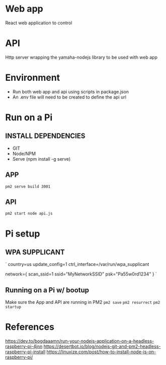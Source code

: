 # Web app
React web application to control

# API
Http server wrapping the yamaha-nodejs library to be used with web app

# Environment
- Run both web app and api using scripts in package.json
- An .env file will need to be created to define the api url

# Run on a Pi

## INSTALL DEPENDENCIES
- GIT
- Node/NPM
- Serve (npm install -g serve)

## APP
`pm2 serve build 3001`

## API
`pm2 start node api.js`

# Pi setup

## WPA SUPPLICANT
`
country=us
update_config=1
ctrl_interface=/var/run/wpa_supplicant

network={
 scan_ssid=1
 ssid="MyNetworkSSID"
 psk="Pa55w0rd1234"
}
`

## Running on a Pi w/ bootup
Make sure the App and API are running in PM2
`pm2 save`
`pm2 resurrect`
`pm2 startup`

# References
https://dev.to/bogdaaamn/run-your-nodejs-application-on-a-headless-raspberry-pi-4jnn
https://desertbot.io/blog/nodejs-git-and-pm2-headless-raspberry-pi-install
https://linuxize.com/post/how-to-install-node-js-on-raspberry-pi/
